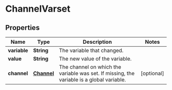 
# ChannelVarset

## Properties
Name | Type | Description | Notes
------------ | ------------- | ------------- | -------------
**variable** | **String** | The variable that changed. | 
**value** | **String** | The new value of the variable. | 
**channel** | [**Channel**](Channel.md) | The channel on which the variable was set.  If missing, the variable is a global variable. |  [optional]




